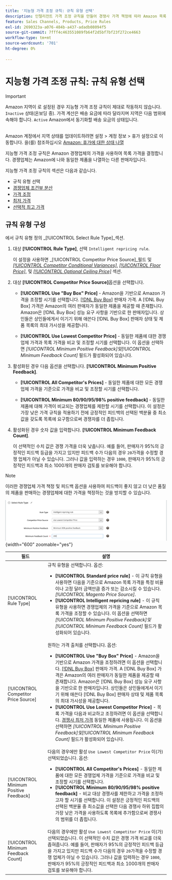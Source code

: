 ```yaml
---
title: '지능형 가격 조정 규칙: 규칙 유형 선택'
description: 인텔리전트 가격 조정 규칙을 만들어 경쟁사 가격 책정에 따라 Amazon 목록 가격을 결정합니다.
feature: Sales Channels, Products, Price Rules
exl-id: 2690323a-a076-484b-a437-adadb08094f5
source-git-commit: 7fff4c463551089fb64f2d5bf7bf23f272ce4663
workflow-type: tm+mt
source-wordcount: '701'
ht-degree: 0%

---
```


# 지능형 가격 조정 규칙: 규칙 유형 선택

>[!IMPORTANT]
>
>Amazon 지역이 로 설정된 경우 지능형 가격 조정 규칙이 제대로 작동하지 않습니다. `Inactive` 상태(온보딩 중). 가격 계산은 배송 요금에 따라 달라지며 지역은 다음 범위에 속해야 합니다. `Active` Amazon에서 동기화할 배송 요금의 상태입니다.<br><br>
>
>Amazon 계정에서 지역 상태를 업데이트하려면 설정 > 계정 정보 > 휴가 설정으로 이동합니다. 을(를) 참조하십시오 [Amazon: 휴가에 대한 상태 나열](https://sellercentral.amazon.com/gp/help/help.html?itemID=200135620/&quot;target=&quot;_blank)

지능형 가격 조정 규칙은 Amazon 경쟁업체의 가격을 사용하여 목록 가격을 결정합니다. 경쟁업체는 Amazon에 나와 동일한 제품을 나열하는 다른 판매자입니다.

지능형 가격 조정 규칙의 섹션은 다음과 같습니다.

- 규칙 유형 선택
- [경쟁업체 조건부 분산](./competitor-conditional-variances.md)
- [가격 조정](./price-adjustment.md)
- [최저 가격](./floor-price.md)
- [선택적 최고 가격](./optional-ceiling-price.md)

## 규칙 유형 구성

에서 규칙 유형 정의 _[!UICONTROL Select Rule Type]_섹션.

1. 대상 **[!UICONTROL Rule Type]**, 선택 `Intelligent repricing rule`.

   이 설정을 사용하면 _[!UICONTROL Competitor Price Source]_필드 및 [_[!UICONTROL Competitor Conditional Variances]_](./competitor-conditional-variances.md), [_[!UICONTROL Floor Price]_](./floor-price.md), 및 [_[!UICONTROL Optional Ceiling Price]_](./optional-ceiling-price.md) 섹션.

1. 대상 **[!UICONTROL Competitor Price Source]**&#x200B;옵션을 선택합니다.

   - **[!UICONTROL Use "Buy Box" Price]** - Amazon을 기반으로 Amazon 가격을 조정할 시기를 선택합니다. [[!DNL Buy Box]](./buy-box-competitor-pricing.md) 판매자 가격. A [!DNL Buy Box] 가격은 Amazon의 여러 판매자가 동일한 제품을 제공할 때 존재합니다. Amazon은 [!DNL Buy Box] 성능 요구 사항을 기반으로 한 판매자입니다. 상인들은 상인들에게서 이기기 위해 애쓴다 [!DNL Buy Box] 판매자 상태 및 제품 목록의 최대 가시성을 제공합니다.

   - **[!UICONTROL Use Lowest Competitor Price]** - 동일한 제품에 대한 경쟁업체 가격과 목록 가격을 비교 및 조정할 시기를 선택합니다. 이 옵션을 선택하면 _[!UICONTROL Minimum Positive Feedback]_및_[!UICONTROL Minimum Feedback Count]_ 필드가 활성화되어 있습니다.

1. 활성화된 경우 다음 옵션을 선택합니다. **[!UICONTROL Minimum Positive Feedback]**.

   - **[!UICONTROL All Competitor's Prices]** - 동일한 제품에 대한 모든 경쟁업체 가격을 기준으로 가격을 비교 및 조정할 시기를 선택합니다.

   - **[!UICONTROL Minimum 80/90/95/98% positive feedback]** - 동일한 제품에 대해 가격이 비교되는 경쟁업체를 제한할 시기를 선택합니다. 이 설정은 가장 낮은 가격 규칙을 적용하기 전에 긍정적인 피드백의 선택된 백분율 중 최소값을 갖도록 목록에 요구함으로써 경쟁자를 더 좁힙니다.

1. 활성화된 경우 숫자 값을 입력합니다. **[!UICONTROL Minimum Feedback Count]**.

   이 선택적인 수치 값은 경쟁 가격을 더욱 낮춥니다. 예를 들어, 판매자가 95%의 긍정적인 피드백 등급을 가지고 있지만 피드백 수가 다음의 경우 `20`가격을 수정할 경쟁 업체가 아닐 수 있습니다. 그러나 값을 입력하는 경우 `1000`, 판매자가 95%의 긍정적인 피드백과 최소 1000개의 판매자 검토를 보유해야 합니다.

>[!NOTE]
>
>이러한 경쟁업체 가격 책정 및 피드백 옵션을 사용하여 피드백이 좋지 않고 더 낮은 품질의 제품을 판매하는 경쟁업체에 대한 가격을 책정하는 것을 방지할 수 있습니다.

![지능형 가격 조정 규칙 - 규칙 유형 선택](assets/ob-intelligent-price-rule-type.png){width="600" zoomable="yes"}

| 필드 | 설명 |
|----------------------------------------|-----------------------------------------------------------------------------------------------------------------------------------------------------------------------------------------------------------------------------------------------------------------------------------------------------------------------------------------------------------------------------------------------------------------------------------------------------------------------------------------------------------------------------------------------------------------------------------------------------------------------------------------------------------------------------------------------------------------------------------------------------------------------------------------------------------------------------------------------------------------------------------------|
| [!UICONTROL Rule Type] | 규칙 유형을 선택합니다. 옵션:<ul><li>**[!UICONTROL Standard price rule]** - 이 규칙 유형을 사용하면 다음을 기준으로 Amazon 목록 가격을 특정 비율이나 고정 달러 금액만큼 증가 또는 감소시킬 수 있습니다. _[!UICONTROL Magento Price Source]_. </li><li>**[!UICONTROL Intelligent repricing rule]** - 이 규칙 유형을 사용하면 경쟁업체의 가격을 기준으로 Amazon 목록 가격을 조정할 수 있습니다. 이 옵션을 선택하면 _[!UICONTROL Minimum Positive Feedback]_및_[!UICONTROL Minimum Feedback Count]_ 필드가 활성화되어 있습니다.</li></ul> |
| [!UICONTROL Competitor Price Source] | 원하는 가격 출처를 선택합니다. 옵션:<ul><li>**[!UICONTROL Use "Buy Box" Price]** - Amazon을 기반으로 Amazon 가격을 조정하려면 이 옵션을 선택합니다. [[!DNL Buy Box]](./buy-box-competitor-pricing.md) 판매자 가격. A [!DNL Buy Box] 가격은 Amazon의 여러 판매자가 동일한 제품을 제공할 때 존재합니다. Amazon은 [!DNL Buy Box] 성능 요구 사항을 기반으로 한 판매자입니다. 상인들은 상인들에게서 이기기 위해 애쓴다 [!DNL Buy Box] 판매자 상태 및 제품 목록의 최대 가시성을 제공합니다.</li><li>**[!UICONTROL Use Lowest Competitor Price]** - 목록 가격을 다음과 비교하고 조정하려면 이 옵션을 선택합니다. [경쟁사 최저 가격](./lowest-competitor-pricing.md) 동일한 제품에 사용됩니다. 이 옵션을 선택하면 _[!UICONTROL Minimum Positive Feedback]_및_[!UICONTROL Minimum Feedback Count]_ 필드가 활성화되어 있습니다.</li></ul> |
| [!UICONTROL Minimum Positive Feedback] | 다음의 경우에만 활성 `Use Lowest Competitor Price` 이(가) 선택되었습니다. 옵션:<ul><li>**[!UICONTROL All Competitor's Prices]** - 동일한 제품에 대한 모든 경쟁업체 가격을 기준으로 가격을 비교 및 조정할 시기를 선택합니다.</li><li>**[!UICONTROL Minimum 80/90/95/98% positive feedback]** - 비교 대상 경쟁사를 제한하고 가격을 조정하고자 할 시기를 선택합니다. 이 설정은 긍정적인 피드백의 선택된 백분율 중 최소값을 선택한 다음 경쟁사 하위 집합의 가장 낮은 가격을 사용하도록 목록에 추가함으로써 경쟁사의 범위를 더 좁힙니다.</li></ul> |
| [!UICONTROL Minimum Feedback Count] | 다음의 경우에만 활성 `Use Lowest Competitor Price` 이(가) 선택되었습니다. 이 선택적인 수치 값은 경쟁 가격 비교를 더욱 좁혀줍니다. 예를 들어, 판매자가 95%의 긍정적인 피드백 등급을 가지고 있지만 피드백 수가 다음의 경우 `20`가격을 수정할 경쟁 업체가 아닐 수 있습니다. 그러나 값을 입력하는 경우 `1000`, 판매자가 95%의 긍정적인 피드백과 최소 1000개의 판매자 검토를 보유해야 합니다. |
